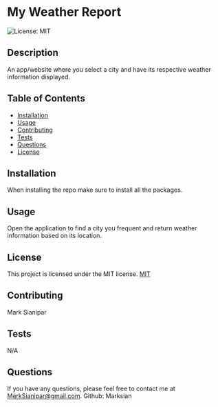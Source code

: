# My Weather Report
![License: MIT](https://img.shields.io/badge/License-MIT-yellow.svg)

## Description
An app/website where you select a city and have its respective weather information displayed.

## Table of Contents
- [Installation](#installation)
- [Usage](#usage)
- [Contributing](#contributing)
- [Tests](#tests)
- [Questions](#questions)
- [License](#license)

## Installation
When installing the repo make sure to install all the packages. 

## Usage
Open the application to find a city you frequent and return weather information based on its location.

## License
This project is licensed under the MIT license.
[MIT](https://opensource.org/licenses/MIT)

## Contributing
Mark Sianipar

## Tests
N/A

## Questions
If you have any questions, please feel free to contact me at MerkSianipar@gmail.com.
Github: Marksian

